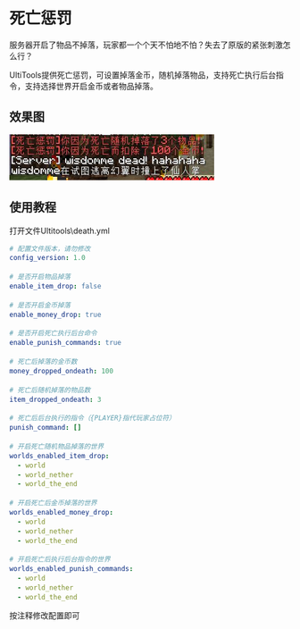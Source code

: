 # 死亡惩罚

服务器开启了物品不掉落，玩家都一个个天不怕地不怕？失去了原版的紧张刺激怎么行？

UltiTools提供死亡惩罚，可设置掉落金币，随机掉落物品，支持死亡执行后台指令，支持选择世界开启金币或者物品掉落。


## 效果图

![](/assets/死亡惩罚.jpg)


## 使用教程

打开文件Ultitools\death.yml

```yaml
# 配置文件版本，请勿修改
config_version: 1.0

# 是否开启物品掉落
enable_item_drop: false

# 是否开启金币掉落
enable_money_drop: true

# 是否开启死亡执行后台命令
enable_punish_commands: true

# 死亡后掉落的金币数
money_dropped_ondeath: 100

# 死亡后随机掉落的物品数
item_dropped_ondeath: 3

# 死亡后后台执行的指令（{PLAYER}指代玩家占位符）
punish_command: []

# 开启死亡随机物品掉落的世界
worlds_enabled_item_drop:
  - world
  - world_nether
  - world_the_end

# 开启死亡后金币掉落的世界
worlds_enabled_money_drop:
  - world
  - world_nether
  - world_the_end

# 开启死亡后执行后台指令的世界
worlds_enabled_punish_commands:
  - world
  - world_nether
  - world_the_end
```

按注释修改配置即可

